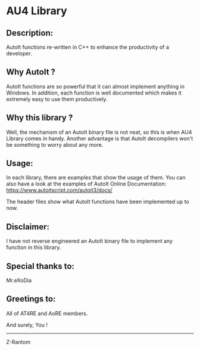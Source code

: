AU4 Library
===================================================================================

Description:
-----------
AutoIt functions re-written in C++ to enhance the productivity of a developer.

Why AutoIt ?
-----------
AutoIt functions are so powerful that it can almost implement anything in Windows. In addition, each function is well documented which makes it extremely easy to use them productively.

Why this library ?
-----------
Well, the mechanism of an AutoIt binary file is not neat, so this is when AU4 Library comes in handy. Another advantage is that AutoIt decompilers won't be something to worry about any more.

Usage:
-----------
In each library, there are examples that show the usage of them. You can also have a look at the examples of AutoIt Online Documentation: https://www.autoitscript.com/autoit3/docs/ 

The header files show what AutoIt functions have been implemented up to now.

Disclaimer:
-----------
I have not reverse engineered an AutoIt binary file to implement any function in this library.

Special thanks to:
-----------
Mr.eXoDia

Greetings to:
-----------
All of AT4RE and AoRE members.

And surely, You !

-----------
Z-Rantom